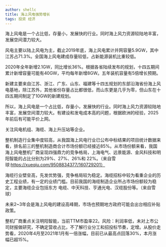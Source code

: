 ```yaml
---
author: shellc
title: 海上风电强势增长
tags: 投资 经济
---
```


海上风电是一个占比低，存量小，发展快的行业。同时海上风力资源较陆地丰富，发展空间潜力较大。

<!--more-->

风电主要以陆上风电为主，截止2019年底，海上风电累计并网容量5.9GW，其中江苏占71.3%。全国海上风电建成存量较低，占新能源装机比重较低。

2020年全年新增2.1GW，同比增长36%。根据各省陆续发布的规划，十四五期间累计新增容量可能有40GW，平均每年新增8GW。五年装机容量有5倍增长预期。

新建主要来自江苏、浙江、广东、山东、福建等十四五规划的东部沿海省份海上风电基地，除江苏外，其他省份存量占比都很低，而山东更是几乎为零，但山东在十四五期间制定了10GW的新建规划。

所以，海上风电是一个占比低，存量小，发展快的行业。同时海上风力资源较陆地丰富，发展空间潜力较大。有建设和发电成本高的问题，根据欧洲的经验，2025年前后有可能平价上网。

关注风电机组、海缆、海上升压站等企业。

整机制造行业集中度较高，从我国海上风电行业已公布中标结果的项目统计数据来看，排名前三的整机制造商合计市场份额已经接近85%。从市场份额来看，我国海上风电整机厂商呈现四强鼎力的竞争格局，上海电气、远景能源、金风科技和明阳智能的占比分别为29%、27%、26%和 22%。（来自雪球:https://xueqiu.com/9508834377/160729201）

海缆行业壁垒高，先发优势强，竞争格局较为稳定。海缆招标中较为看重企业的历史工程业绩，有一定的业绩门槛。目前我国的海缆制造企业所占市场份额较为稳定，主要海缆企业包括东方 电缆、中天科技、亨通光电、汉缆股份等。（来自雪球）

未来2~3年会是海上风电的建设高峰期，市场也预期地方政府可能会出台相应补贴政策。

整机厂商重点关注明阳智能，当前TTM市盈率22。风险：利润率低，未对上市公司财报做研究，不确定营收占比，不了解行业分工和招投标节奏，定增。从股价走势看，2020年4月至2021年1月有一倍涨幅，目前已从最高点回落30%，本月涨幅已超15%。